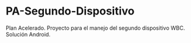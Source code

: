 # PA-Segundo-Dispositivo

Plan Acelerado. Proyecto para el manejo del segundo dispositivo WBC. Solución Android.